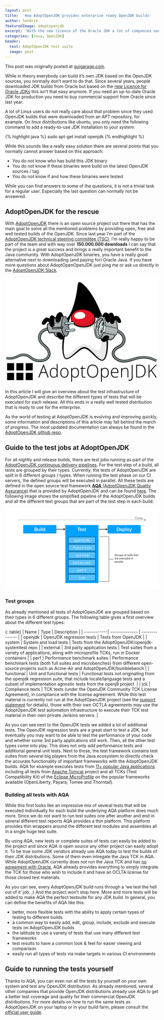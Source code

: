 ```yaml
---
layout: post
title:  'How AdoptOpenJDK provides enterprise ready OpenJDK builds'
author: hendrik
featuredImage: adoptopenjdk
excerpt: "With the new licence of the Oracle JDK a lot of companies need to switch to a new JDK vendor. With AdoptOpenJDK we have a community based alternative that provides free LTS JDK builds. In this post I will have a deeper look at the infrastructure of the AdoptOpenJDK and how each build is tested to offer production ready quality."
categories: [Java, OpenJDK]
header:
  text: AdoptOpenJDK test suite
  image: post
---
```

<div class="notification">
   This post was originally posted at <a href="https://guigarage.com">guigarage.com</a>.
</div>

While in theory everybody can build it’s own JDK based on the OpenJDK sources, you normally don’t want to do that. Since several years, people downloaded JDK builds from Oracle but based on the [new Licence for Oracle JDKs](https://dev.karakun.com/java/2018/06/25/java-releases.html) this isn’t that easy anymore. If you need an up-to-date Oracle JDK for production you need to buy commercial support from Oracle since last year.

A lot of Linux users do not really care about that problem since they used OpenJDK builds that were downloaded from an APT repository, for example. On linux distributions like ubuntu, you only need the following command to add a ready-to-use JDK installation to your system:

{% highlight java %}
sudo apt-get install openjdk
{% endhighlight %}

While this sounds like a really easy solution there are several points that you normally cannot answer based on this approach:

* You do not know who has build this JDK binary
* You do not know if these binaries were build on the latest OpenJDK sources / tag
* You do not know if and how these binaries were tested

While you can find answers to some of the questions, it is not a trivial task for a regular user. Especially the last question can normally not be answered.

## AdoptOpenJDK for the rescue

With [AdoptOpenJDK](https://adoptopenjdk.net/) there is an open source project out there that has the main goal to solve all the mentioned problems by providing open, free and well tested builds of the OpenJDK. Since last year I’m part of the [AdoptOpenJDK technical steering committee (TSC)](https://github.com/AdoptOpenJDK/TSC#the-tsc). I’m really happy to be part of the team and with way over **150.000.000 downloads** I can say that the project is a great success and brings a really important benefit to the Java community. With AdoptOpenJDK binaries, you have a really good alternative next to downloading (and paying for) Oracle Java. If you have more questions about AdoptOpenOpenJDK just ping me or ask us directly in the [AdoptOpenJDK Slack](https://adoptopenjdk.slack.com/).

![AdoptOpenJDK](/assets/posts/2020-02-26-OpenJDK-builds/adopt-logo.png)

In this article I will give an overview about the test infrastructure of AdoptOpenJDK and describe the different types of tests that will be executed for each release. All this ends in a really well tested distribution that is ready to use for the enterprise.

As the world of testing at AdoptOpenJDK is evolving and improving quickly, some information and descriptions of this article may fall behind the march of progress. The most updated documentation can always be found in the [AdoptOpenJDK github repo](https://github.com/AdoptOpenJDK/openjdk-tests).

## Guide to the test jobs at AdoptOpenJDK

For all nightly and release builds, there are test jobs running as part of the [AdoptOpenJDK continuous delivery pipelines](https://ci.adoptopenjdk.net). For the test step of a build, all tests are grouped by their types. Currently, the tests of AdoptOpenJDK are split in 6 different groups / types. When running the test phase on our CI servers, the defined groups will be executed in parallel. All these tests are defined in the open source test framework [**AQA** (AdoptOpenJDK Quality Assurance)](https://blog.adoptopenjdk.net/2019/07/the-first-drop-introducing-adoptopenjdk-quality-assurance-aqa-v1-0) that is provided by AdoptOpenJDK and can be found [here](https://github.com/AdoptOpenJDK/openjdk-tests). The following image shows the simplified pipeline of the AdoptOpenJDK builds and all the different test groups that are part of the test step in each build:

![Pipeline of the AdoptOpenJDK builds](/assets/posts/2020-02-26-OpenJDK-builds/ci-pipeline.png)

### Test groups

As already mentioned all tests of AdoptOpenJDK are grouped based on their types in 6 different groups. The following table gives a first overview about the different test types:

{:.table}
| Name        | Type 							| Description | 
| ------------| -------------- 					| -------------- |
| openjdk     | OpenJDK regression tests        | Tests from OpenJDK           |
| system      | System and load tests           | Tests from the AdoptOpenJDK/openjdk-systemtest repo           |
| external    | 3rd party application tests     | Test suites from a variety of applications, along with microprofile TCKs, run in Docker containers           |
| perf        | Performance benchmark suites    | Performance benchmark tests (both full suites and microbenches) from different open-source projects such as Acme-Air and AdoptOpenJDK/bumblebench           |
| functional  | Unit and functional tests       | Functional tests not originating from the openjdk regression suite, that include locale/language tests and a subset of implementation agnostic tests from the openj9 project.           |
| jck         | Compliance texts          		| TCK tests (under the OpenJDK Community TCK License Agreement), in compliance with the license agreement. While this test material is currently not run at the AdoptOpenJDK project (see the [support statement](https://adoptopenjdk.net/support.html#jck) for details), those with their own OCTLA agreements may use the AdoptOpenJDK test automation infrastructure to execute their TCK test material in their own private Jenkins servers.           |

As you can see next to the OpenJDK tests we added a lot of additional tests. The OpenJDK regression tests are a great start to test a JDK, but eventually you may want to be able to test the performance of your code and whether some 3rd party applications still work. Then, all the other test types come into play. This does not only add performance tests and additional general unit tests. Next to those, the test framework contains test suites from several big players from the Java ecosystem to directly check the accurate functionality of important frameworks with the AdoptOpenJDK builds. AQA for example executes tests from [11+ popular Java applications](https://github.com/AdoptOpenJDK/openjdk-tests/tree/master/external) including all tests from [Apache Tomcat](http://tomcat.apache.org/) project and all TCKs (Test Compatibility Kit) of the [Eclipse MicroProfile](https://microprofile.io/) on the popular frameworks available (OpenLiberty, Payara, Tomee and Thorntail).

### Building all tests with AQA
While this first looks like an impressive mix of several tests that will be executed individually for each build the underlying AQA platform does much more. Since we do not want to run test suites one after another and end in several different test reports AQA provides a thin platform. This platform provides thin wrappers around the different test modules and assembles all in a single huge test suite.

By using AQA, new tests or complete suites of tests can easily be added to the project and since AQA is open source any other project can easily adopt it. To be true some JDK vendors already use AQA today to test the builds of their JDK distributions. Some of them even intregate the Java TCK in AQA. While AdoptOpenJDK currently does not run the Java TCK and has [no agreement with Oracle](https://adoptopenjdk.net/quality.html#jck), AQA already provides everything to simply integrate the TCK for those who wish to include it and have an OCLTA license for those closed test materials.

As you can see, every AdoptOpenJDK build runs through a ‘we test the hell out of it’ job. ;) And the project won’t stop here. More and more tests will be added to make AQA the perfect testsuite for any JDK build. In general, you can define the benefits of AQA like this:

* better, more flexible tests with the ability to apply certain types of testing to different builds
* a common way to easily add, edit, group, include, exclude and execute tests on AdoptOpenJDK builds
* the latitude to use a variety of tests that use many different test frameworks
* test results to have a common look & feel for easier viewing and comparison
* easily run all types of tests via make targets in various CI environments

## Guide to running the tests yourself
Thanks to AQA, you can even run all the tests by yourself on your own system and test any OpenJDK distribution. As already mentioned, several other companies that provide OpenJDK distributions already use AQA to get a better test coverage and quality for their commercial OpenJDK distributions. For more details on how to run the same tests as AdoptOpenJDK on your laptop or in your build farm, please consult the [official user guide](https://github.com/AdoptOpenJDK/openjdk-tests/blob/master/doc/userGuide.md).


 


